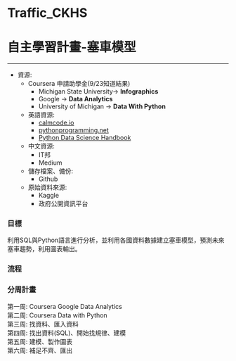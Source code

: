 # Traffic_CKHS
# 自主學習計畫-塞車模型
***
- 資源: 
	- Coursera 申請助學金(9/23知道結果)
		- Michigan State University-> **Infographics**
		- Google -> **Data Analytics**
		-  University of Michigan -> **Data With Python** 
	- 英語資源: 
		- [calmcode.io](https://calmcode.io/) 
		- [pythonprogramming.net](https://pythonprogramming.net/)
		- [Python Data Science Handbook](https://jakevdp.github.io/PythonDataScienceHandbook/)
	- 中文資源:
		- IT邦
		- Medium
	- 儲存檔案、備份:
		- Github
	- 原始資料來源: 
		- Kaggle
		- 政府公開資訊平台


### 目標
利用SQL與Python語言進行分析，並利用各國資料數據建立塞車模型，預測未來塞車趨勢，利用圖表輸出。

### 流程

### 分周計畫
第一周: Coursera Google Data Analytics  
第二周: Coursera Data with Python  
第三周: 找資料、匯入資料  
第四周: 找出資料(SQL)、開始找規律、建模  
第五周: 建模、製作圖表  
第六周: 補足不齊、匯出
